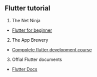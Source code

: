 ## Flutter tutorial

1. The Net Ninja
* [Flutter for beginner](https://www.youtube.com/playlist?list=PL4cUxeGkcC9jLYyp2Aoh6hcWuxFDX6PBJ)

2. The App Brewery 
* [Compplete flutter development course](https://www.udemy.com/course/flutter-bootcamp-with-dart/?referralCode=2B7724A180C0502A2547)

3. Offial Flutter documents
* [Flutter Docs](https://flutter.dev/docs)
